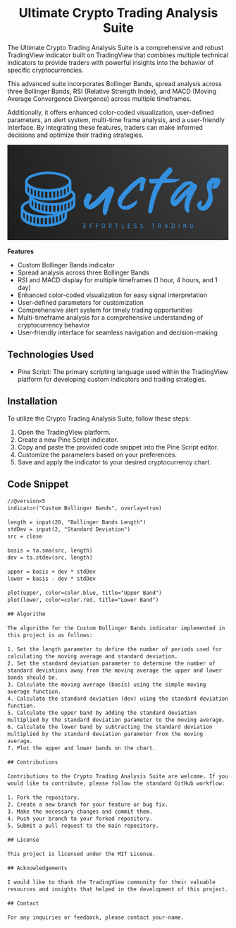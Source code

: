 # <center>Ultimate Crypto Trading Analysis Suite</center>

The Ultimate Crypto Trading Analysis Suite is a comprehensive and robust TradingView indicator built on TradingView that combines multiple technical indicators to provide traders with powerful insights into the behavior of specific cryptocurrencies.

This advanced suite incorporates Bollinger Bands, spread analysis across three Bollinger Bands, RSI (Relative Strength Index), and MACD (Moving Average Convergence Divergence) across multiple timeframes.

Additionally, it offers enhanced color-coded visualization, user-defined parameters, an alert system, multi-time frame analysis, and a user-friendly interface. By integrating these features, traders can make informed decisions and optimize their trading strategies.

![Image Description](Screenshot_2.png)

**Features**
- Custom Bollinger Bands indicator
- Spread analysis across three Bollinger Bands
- RSI and MACD display for multiple timeframes (1 hour, 4 hours, and 1 day)
- Enhanced color-coded visualization for easy signal interpretation
- User-defined parameters for customization
- Comprehensive alert system for timely trading opportunities
- Multi-timeframe analysis for a comprehensive understanding of cryptocurrency behavior
- User-friendly interface for seamless navigation and decision-making

## Technologies Used
- Pine Script: The primary scripting language used within the TradingView platform for developing custom indicators and trading strategies.

## Installation
To utilize the Crypto Trading Analysis Suite, follow these steps:

1. Open the TradingView platform.
2. Create a new Pine Script indicator.
3. Copy and paste the provided code snippet into the Pine Script editor.
4. Customize the parameters based on your preferences.
5. Save and apply the indicator to your desired cryptocurrency chart.

## Code Snippet
```pine
//@version=5
indicator("Custom Bollinger Bands", overlay=true)

length = input(20, "Bollinger Bands Length")
stdDev = input(2, "Standard Deviation")
src = close

basis = ta.sma(src, length)
dev = ta.stdev(src, length)

upper = basis + dev * stdDev
lower = basis - dev * stdDev

plot(upper, color=color.blue, title="Upper Band")
plot(lower, color=color.red, title="Lower Band")

## Algorithm

The algorithm for the Custom Bollinger Bands indicator implemented in this project is as follows:

1. Set the length parameter to define the number of periods used for calculating the moving average and standard deviation.
2. Set the standard deviation parameter to determine the number of standard deviations away from the moving average the upper and lower bands should be.
3. Calculate the moving average (basis) using the simple moving average function.
4. Calculate the standard deviation (dev) using the standard deviation function.
5. Calculate the upper band by adding the standard deviation multiplied by the standard deviation parameter to the moving average.
6. Calculate the lower band by subtracting the standard deviation multiplied by the standard deviation parameter from the moving average.
7. Plot the upper and lower bands on the chart.

## Contributions

Contributions to the Crypto Trading Analysis Suite are welcome. If you would like to contribute, please follow the standard GitHub workflow:

1. Fork the repository.
2. Create a new branch for your feature or bug fix.
3. Make the necessary changes and commit them.
4. Push your branch to your forked repository.
5. Submit a pull request to the main repository.

## License

This project is licensed under the MIT License.

## Acknowledgements

I would like to thank the TradingView community for their valuable resources and insights that helped in the development of this project.

## Contact

For any inquiries or feedback, please contact your-name.
